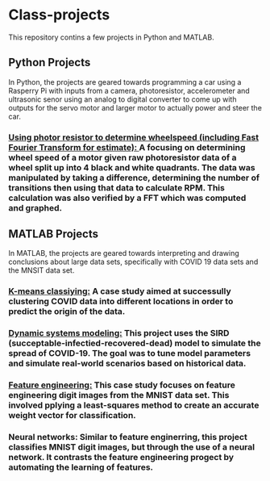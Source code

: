 # Class-projects
This repository contins a few projects in Python and MATLAB. 

## Python Projects
In Python, the projects are geared towards programming a car using a Rasperry Pi with inputs from a camera, photoresistor, accelerometer and ultrasonic senor using an analog to digital converter to come up with outputs for the servo motor and larger motor to actually power and steer the car. 

### **[Using photor resistor to determine wheelspeed (including Fast Fourier Transform for estimate): ](https://github.com/rfandozzi/Class-projects/tree/Python-photoresistor-wheels-peed-and-FFT)** A focusing on determining wheel speed of a motor given raw photoresistor data of a wheel split up into 4 black and white quadrants. The data was manipulated by taking a difference, determining the number of transitions then using that data to calculate RPM. This calculation was also verified by a FFT which was computed and graphed. 


## MATLAB Projects
In MATLAB, the projects are geared towards interpreting and drawing conclusions about large data sets, specifically with COVID 19 data sets and the MNSIT data set.

### **[K-means classiying:](https://github.com/rfandozzi/MATLAB-projects/tree/rfandozzi-k-means)** A case study aimed at successully clustering COVID data into different locations in order to predict the origin of the data.

### **[Dynamic systems modeling:](https://github.com/rfandozzi/MATLAB-projects/tree/rfandozzi-dynamic-systems-modeling)** This project uses the SIRD (succeptable-infectied-recovered-dead) model to simulate the spread of COVID-19. The goal was to tune model parameters and simulate real-world scenarios based on historical data.

### **[Feature engineering:](https://github.com/rfandozzi/MATLAB-projects/tree/feature-engineering)** This case study focuses on feature engineering digit images from the MNIST data set. This involved pplying a least-squares method to create an accurate weight vector for classification.

### **Neural networks:** Similar to feature enginerring, this project classifies MNIST digit images, but through the use of a neural network. It contrasts the feature engineering progect by automating the learning of features.
